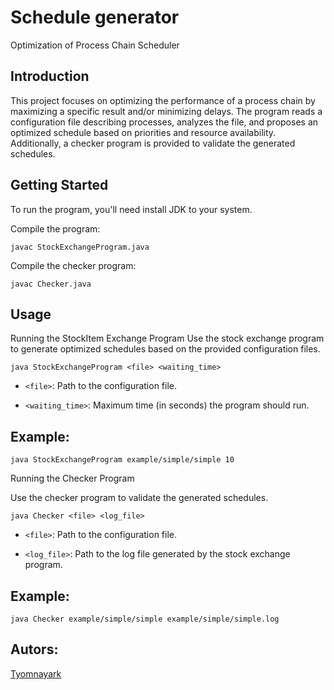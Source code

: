 



# Schedule generator

Optimization of Process Chain Scheduler

## Introduction
This project focuses on optimizing the performance of a process chain by maximizing a specific result and/or minimizing delays. The program reads a configuration file describing processes, analyzes the file, and proposes an optimized schedule based on priorities and resource availability. Additionally, a checker program is provided to validate the generated schedules.

## Getting Started

To run the program, you'll need install JDK to your system.

Compile the program:
```
javac StockExchangeProgram.java
```
Compile the checker program:
```
javac Checker.java
```
## Usage
Running the StockItem Exchange Program
Use the stock exchange program to generate optimized schedules based on the provided configuration files.
```
java StockExchangeProgram <file> <waiting_time>
```
- `<file>`: Path to the configuration file.

- `<waiting_time>`: Maximum time (in seconds) the program should run.

## Example:
```
java StockExchangeProgram example/simple/simple 10
```
Running the Checker Program

Use the checker program to validate the generated schedules.
```
java Checker <file> <log_file>
```
- `<file>`: Path to the configuration file.

- `<log_file>`: Path to the log file generated by the stock exchange program.

## Example:
```
java Checker example/simple/simple example/simple/simple.log

```

## Autors:

[Tyomnayark](https://github.com/Tyomnayark)
